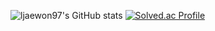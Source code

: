 ![ljaewon97's GitHub stats](https://github-readme-stats.vercel.app/api?username=ljaewon97&show_icons=true&theme=dark)
[![Solved.ac Profile](http://mazassumnida.wtf/api/generate_badge?boj=ljaewon97)](https://solved.ac/ljaewon97)

<!--
**ljaewon97/ljaewon97** is a ✨ _special_ ✨ repository because its `README.md` (this file) appears on your GitHub profile.

Here are some ideas to get you started:

- 🔭 I’m currently working on ...
- 🌱 I’m currently learning ...
- 👯 I’m looking to collaborate on ...
- 🤔 I’m looking for help with ...
- 💬 Ask me about ...
- 📫 How to reach me: ...
- 😄 Pronouns: ...
- ⚡ Fun fact: ...
-->
